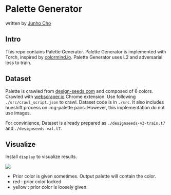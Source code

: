 # Palette Generator

written by [Junho Cho](http://tmmse.xyz/junhocho/)

## Intro

This repo contains Palette Generator.
Palette Generator is implemented with Torch, inspired by [colormind.io](http://colormind.io).
Palette Generator uses L2 and adversarial loss to train.

## Dataset

Palette is crawled from [design-seeds.com](http://design-seeds.com) and composed of 6 colors.
Crawled with [webscraper.io](http://webscraper.io) Chrome extension.
Use following `./src/crawl_script.json` to crawl.
Dataset code is in `./src`. It also includes hueshift process on img-palette pairs.
However, this implementation do not use images.

For convinience, Dataset is already prepared as `./designseeds-v3-train.t7` and `./designseeds-val.t7`.

## Visualize

Install `display` to visualize results.

![](https://tmmsexy.s3.amazonaws.com/imgs/2017-06-09-084609.jpg)

- Prior color is given sometimes. Output palette will contain the color.
- red : prior color locked 
- yellow : prior color is loosely given.
